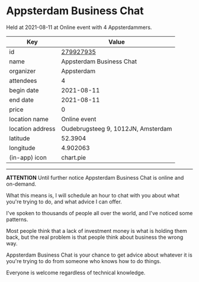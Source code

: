 # Appsterdam Business Chat
Held at 2021-08-11 at Online event with 4 Appsterdammers.
        
|Key|Value
|---|---|
|id|[279927935](https://www.meetup.com/appsterdam/events/279927935/)|
|name|Appsterdam Business Chat|
|organizer|Appsterdam|
|attendees|4|
|begin date|2021-08-11|
|end date|2021-08-11|
|price|0|
|location name|Online event|
|location address|Oudebrugsteeg 9, 1012JN, Amsterdam|
|latitude|52.3904|
|longitude|4.902063|
|(in-app) icon|chart.pie|

---

**ATTENTION** Until further notice Appsterdam Business Chat is online and on-demand.

What this means is, I will schedule an hour to chat with you about what you're trying to do, and what advice I can offer.

I've spoken to thousands of people all over the world, and I've noticed some patterns.

Most people think that a lack of investment money is what is holding them back, but the real problem is that people think about business the wrong way.

Appsterdam Business Chat is your chance to get advice about whatever it is you're trying to do from someone who knows how to do things.

Everyone is welcome regardless of technical knowledge.


